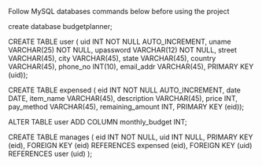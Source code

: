 Follow MySQL databases commands below before using the project

create database budgetplanner;

CREATE TABLE user (
  uid INT NOT NULL AUTO_INCREMENT,
  uname VARCHAR(25) NOT NULL,
  upassword VARCHAR(12) NOT NULL,
  street VARCHAR(45),
  city VARCHAR(45),
  state VARCHAR(45),
  country VARCHAR(45),
  phone_no INT(10),
  email_addr VARCHAR(45),
  PRIMARY KEY (uid));

CREATE TABLE expensed (
  eid INT NOT NULL AUTO_INCREMENT,
  date DATE,
  item_name VARCHAR(45),
  description VARCHAR(45),
  price INT,
  pay_method VARCHAR(45),
  remaining_amount INT,
  PRIMARY KEY (eid));

  ALTER TABLE user
  ADD COLUMN monthly_budget INT;

CREATE TABLE manages (
  eid INT NOT NULL,
  uid INT NULL,
  PRIMARY KEY (eid),
    FOREIGN KEY (eid)
    REFERENCES expensed (eid),
    FOREIGN KEY (uid)
    REFERENCES user (uid)
);